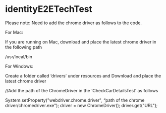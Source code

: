 # identityE2ETechTest

Please note: Need to add the chrome driver as follows to the code.

For Mac:

If you are running on Mac, download and place the latest chrome driver in the following path

/usr/local/bin

For Windows:

Create a folder called ‘drivers’ under resources and  Download and place the latest chrome driver 

//Add the path of the ChromeDriver in the ‘CheckCarDetailsTest’ as follows

System.setProperty("webdriver.chrome.driver", “path of the chrome driver/chromedriver.exe");
driver = new ChromeDriver();
driver.get("URL");
